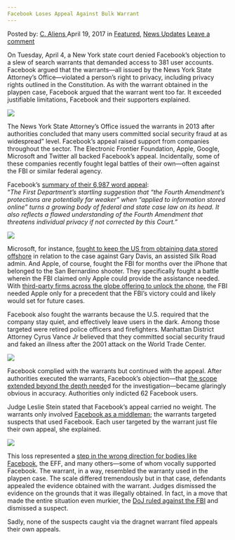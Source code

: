 ```yaml
---
Facebook Loses Appeal Against Bulk Warrant
---
```

<article class="post-listing post-19266 post type-post status-publish format-standard has-post-thumbnail hentry category-deepdot-news category-news-updates tag-appeal tag-bulk tag-facebook tag-loses tag-warrant">
    <div class="post-inner">
        <span>Posted by: <a href="https://www.deepdotweb.com/author/caliens/" title="">C. Aliens </a></span>
    <span>April 19, 2017</span>
    <span>in <a href="https://www.deepdotweb.com/category/deepdot-news/" rel="category tag">Featured</a>, <a href="https://www.deepdotweb.com/category/news-updates/" rel="category tag">News Updates</a></span>
    <span><a href="https://www.deepdotweb.com/2017/04/19/facebook-loses-appeal-bulk-warrant/#respond">Leave a comment</a></span>
    </p>
    <div class="clear"></div>
    <div class="entry">
    <p>On Tuesday, April 4, a New York state court denied Facebook&#8217;s objection to a slew of search warrants that demanded access to 381 user accounts. Facebook argued that the warrants—all issued by the News York State Attorney&#8217;s Office—violated a person&#8217;s right to privacy, including privacy rights outlined in the Constitution. As with the warrant obtained in the playpen case, Facebook argued that the warrant went too far. It exceeded justifiable limitations, Facebook and their supporters explained.</p>
    <p><img class="wp-image-19276 aligncenter" src="https://www.deepdotweb.com/wp-content/uploads/2017/04/word-image-66.png" srcset="https://www.deepdotweb.com/wp-content/uploads/2017/04/word-image-66.png 777w, https://www.deepdotweb.com/wp-content/uploads/2017/04/word-image-66-300x165.png 300w" sizes="(max-width: 777px) 100vw, 777px" /></p>
    <p>The News York State Attorney&#8217;s Office issued the warrants in 2013 after authorities concluded that many users committed social security fraud at as widespread&#8221; level. Facebook&#8217;s appeal raised support from companies throughout the sector. The Electronic Frontier Foundation, Apple, Google, Microsoft and Twitter all backed Facebook&#8217;s appeal. Incidentally, some of these companies recently fought legal battles of their own—often against the FBI or similar federal agency.</p>
    <p>Facebook&#8217;s <a href="https://www.scribd.com/document/336481662/In-Re-381-Warrants-Directed-to-Facebook-Inc">summary of their 6,987 word appeal</a>:<br />
    “<em>The First Department’s startling suggestion that “the Fourth Amendment’s protections are potentially far weaker” when “applied to information stored online” turns a growing body of federal and state case law on its head. It also reflects a flawed understanding of the Fourth Amendment that threatens individual privacy if not corrected by this Court.”</em></p>
    <p><img class="wp-image-19277 aligncenter" src="https://www.deepdotweb.com/wp-content/uploads/2017/04/word-image-67.png" srcset="https://www.deepdotweb.com/wp-content/uploads/2017/04/word-image-67.png 866w, https://www.deepdotweb.com/wp-content/uploads/2017/04/word-image-67-300x102.png 300w" sizes="(max-width: 866px) 100vw, 866px" /></p>
    <p>Microsoft, for instance, <a href="https://www.deepdotweb.com/2016/07/21/court-rules-government-cant-access-international-data/">fought to keep the US from obtaining data stored offshore</a> in relation to the case against Gary Davis, an assisted Silk Road admin. And Apple, of course, fought the FBI for months over the iPhone that belonged to the San Bernardino shooter. They specifically fought a battle wherein the FBI claimed only Apple could provide the assistance needed. With <a href="https://www.deepdotweb.com/2016/11/08/israeli-security-company-can-crack-iphone-encryption-works-fbi/">third-party firms across the globe offering to unlock the phone</a>, the FBI needed Apple only for a precedent that the FBI&#8217;s victory could and likely would set for future cases.</p>
    <p>Facebook also fought the warrants because the U.S. required that the company stay quiet, and effectively leave users in the dark. Among those targeted were retired police officers and firefighters. Manhattan District Attorney Cyrus Vance Jr believed that they committed social security fraud and faked an illness after the 2001 attack on the World Trade Center.</p>
    <p><img class="wp-image-19278 aligncenter" src="https://www.deepdotweb.com/wp-content/uploads/2017/04/word-image-68.png" srcset="https://www.deepdotweb.com/wp-content/uploads/2017/04/word-image-68.png 767w, https://www.deepdotweb.com/wp-content/uploads/2017/04/word-image-68-300x193.png 300w" sizes="(max-width: 767px) 100vw, 767px" /></p>
    <p>Facebook complied with the warrants but continued with the appeal. After authorities executed the warrants, Facebook&#8217;s objection—that <a href="https://www.deepdotweb.com/tag/playpen/">the scope extended beyond the depth neede</a>d for the investigation—became glaringly obvious in accuracy. Authorities only indicted 62 Facebook users.</p>
    <p>Judge Leslie Stein stated that Facebook’s appeal carried no weight. The warrants only involved <a href="https://www.facebook.com/safety/groups/law/guidelines">Facebook as a middleman</a>; the warrants targeted suspects that used Facebook. Each user targeted by the warrant just file their own appeal, she explained.</p>
    <p><img class="wp-image-19279 aligncenter" src="https://www.deepdotweb.com/wp-content/uploads/2017/04/word-image-69.png" srcset="https://www.deepdotweb.com/wp-content/uploads/2017/04/word-image-69.png 998w, https://www.deepdotweb.com/wp-content/uploads/2017/04/word-image-69-300x121.png 300w, https://www.deepdotweb.com/wp-content/uploads/2017/04/word-image-69-995x402.png 995w" sizes="(max-width: 998px) 100vw, 998px" /></p>
    <p>This loss represented a <a href="https://m.facebook.com/notes/facebook-security/fighting-bulk-search-warrants-in-court/10152121987090766/">step in the wrong direction for bodies like Facebook</a>, the EFF, and many others—some of whom vocally supported Facebook. The warrant, in a way, resembled the warranty used in the playpen case. The scale differed tremendously but in that case, defendants appealed the evidence obtained with the warrant. Judges dismissed the evidence on the grounds that it was illegally obtained. In fact, in a move that made the entire situation even murkier, the <a href="https://www.deepdotweb.com/2017/03/24/doj-drops-child-porn-charges-keep-tor-exploit-confidential/">DoJ ruled against the FBI</a> and dismissed a suspect.</p>
    <p>Sadly, none of the suspects caught via the dragnet warrant filed appeals their own appeals.</p>
    </div>
    <span style="display:none"><a href="https://www.deepdotweb.com/tag/appeal/" rel="tag">appeal</a> <a href="https://www.deepdotweb.com/tag/bulk/" rel="tag">bulk</a> <a href="https://www.deepdotweb.com/tag/facebook/" rel="tag">facebook</a> <a href="https://www.deepdotweb.com/tag/loses/" rel="tag">loses</a> <a href="https://www.deepdotweb.com/tag/warrant/" rel="tag">warrant</a></span> <span style="display:none" class="updated">2017-04-19</span>
    <div style="display:none" class="vcard author" itemprop="author" itemscope itemtype="http://schema.org/Person"><strong class="fn" itemprop="name"><a href="https://www.deepdotweb.com/author/caliens/" title="Posts by C. Aliens" rel="author">C. Aliens</a></strong></div>
    </div>
</article>

